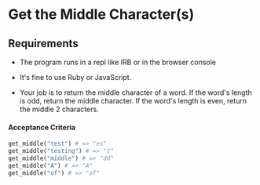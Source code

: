 # Get the Middle Character(s)

## Requirements


- The program runs in a repl like IRB or in the browser console

- It's fine to use Ruby or JavaScript.

- Your job is to return the middle character of a word. If the word's length is odd, return the middle character. If the word's length is even, return the middle 2 characters.

#### Acceptance Criteria

```ruby
get_middle("test") # => "es"
get_middle("testing") # => "t"
get_middle("middle") # => "dd"
get_middle("A") # => "A"
get_middle("of") # => "of"
```
